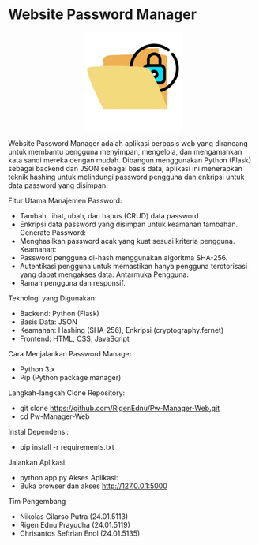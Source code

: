 <h1>Website Password Manager</h1>

<div align="center">
  <img src="public/img/logo-200.png" alt="Logo" width="200" />
</div>

Website Password Manager adalah aplikasi berbasis web yang dirancang untuk membantu pengguna menyimpan, mengelola, dan mengamankan kata sandi mereka dengan mudah. Dibangun menggunakan Python (Flask) sebagai backend dan JSON sebagai basis data, aplikasi ini menerapkan teknik hashing untuk melindungi password pengguna dan enkripsi untuk data password yang disimpan.

Fitur Utama
Manajemen Password:
- Tambah, lihat, ubah, dan hapus (CRUD) data password.
- Enkripsi data password yang disimpan untuk keamanan tambahan.
Generate Password:
- Menghasilkan password acak yang kuat sesuai kriteria pengguna.
Keamanan:
- Password pengguna di-hash menggunakan algoritma SHA-256.
- Autentikasi pengguna untuk memastikan hanya pengguna terotorisasi yang dapat mengakses   data.
Antarmuka Pengguna:
- Ramah pengguna dan responsif.

Teknologi yang Digunakan:
- Backend: Python (Flask)
- Basis Data: JSON
- Keamanan: Hashing (SHA-256), Enkripsi (cryptography.fernet)
- Frontend: HTML, CSS, JavaScript

Cara Menjalankan Password Manager
- Python 3.x 
- Pip (Python package manager)

Langkah-langkah
Clone Repository:
- git clone https://github.com/RigenEdnu/Pw-Manager-Web.git
- cd Pw-Manager-Web

Instal Dependensi:
- pip install -r requirements.txt

Jalankan Aplikasi:
- python app.py
Akses Aplikasi:
- Buka browser dan akses http://127.0.0.1:5000

Tim Pengembang
- Nikolas Gilarso Putra (24.01.5113)
- Rigen Ednu Prayudha (24.01.5119)
- Chrisantos Seftrian Enol (24.01.5135)
